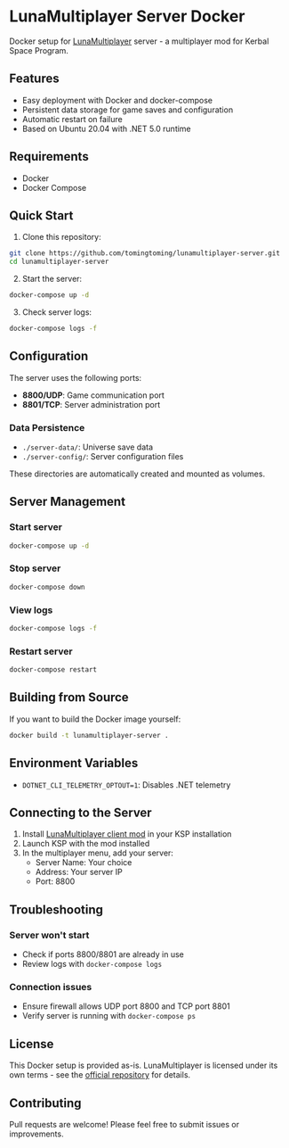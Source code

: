# LunaMultiplayer Server Docker

Docker setup for [LunaMultiplayer](https://github.com/LunaMultiplayer/LunaMultiplayer) server - a multiplayer mod for Kerbal Space Program.

## Features

- Easy deployment with Docker and docker-compose
- Persistent data storage for game saves and configuration
- Automatic restart on failure
- Based on Ubuntu 20.04 with .NET 5.0 runtime

## Requirements

- Docker
- Docker Compose

## Quick Start

1. Clone this repository:
```bash
git clone https://github.com/tomingtoming/lunamultiplayer-server.git
cd lunamultiplayer-server
```

2. Start the server:
```bash
docker-compose up -d
```

3. Check server logs:
```bash
docker-compose logs -f
```

## Configuration

The server uses the following ports:
- **8800/UDP**: Game communication port
- **8801/TCP**: Server administration port

### Data Persistence

- `./server-data/`: Universe save data
- `./server-config/`: Server configuration files

These directories are automatically created and mounted as volumes.

## Server Management

### Start server
```bash
docker-compose up -d
```

### Stop server
```bash
docker-compose down
```

### View logs
```bash
docker-compose logs -f
```

### Restart server
```bash
docker-compose restart
```

## Building from Source

If you want to build the Docker image yourself:

```bash
docker build -t lunamultiplayer-server .
```

## Environment Variables

- `DOTNET_CLI_TELEMETRY_OPTOUT=1`: Disables .NET telemetry

## Connecting to the Server

1. Install [LunaMultiplayer client mod](https://github.com/LunaMultiplayer/LunaMultiplayer/releases) in your KSP installation
2. Launch KSP with the mod installed
3. In the multiplayer menu, add your server:
   - Server Name: Your choice
   - Address: Your server IP
   - Port: 8800

## Troubleshooting

### Server won't start
- Check if ports 8800/8801 are already in use
- Review logs with `docker-compose logs`

### Connection issues
- Ensure firewall allows UDP port 8800 and TCP port 8801
- Verify server is running with `docker-compose ps`

## License

This Docker setup is provided as-is. LunaMultiplayer is licensed under its own terms - see the [official repository](https://github.com/LunaMultiplayer/LunaMultiplayer) for details.

## Contributing

Pull requests are welcome! Please feel free to submit issues or improvements.